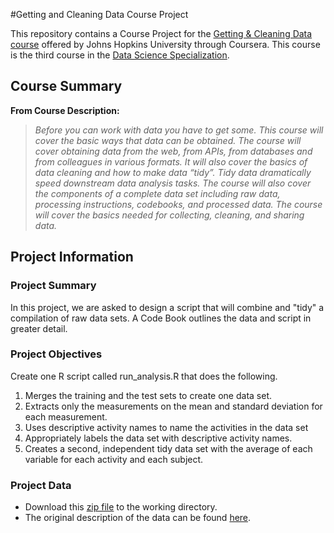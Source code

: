 #Getting and Cleaning Data Course Project

This repository contains a Course Project for the [Getting & Cleaning Data course](https://www.coursera.org/course/getdata) offered by Johns Hopkins University through Coursera. This course is the third course in the [Data Science Specialization](https://www.coursera.org/specialization/jhudatascience/1?utm_medium=courseDescripTop).

## Course Summary
**From Course Description:** 
>*Before you can work with data you have to get some. This course will cover the basic ways that data can be obtained. The course will cover obtaining data from the web, from APIs, from databases and from colleagues in various formats. It will also cover the basics of data cleaning and how to make data “tidy”. Tidy data dramatically speed downstream data analysis tasks. The course will also cover the components of a complete data set including raw data, processing instructions, codebooks, and processed data. The course will cover the basics needed for collecting, cleaning, and sharing data.*

## Project Information

### Project Summary
In this project, we are asked to design a script that will combine and "tidy" a compilation of raw data sets. A Code Book outlines the data and script in greater detail.

### Project Objectives
Create one R script called run_analysis.R that does the following. 

1. Merges the training and the test sets to create one data set.
2. Extracts only the measurements on the mean and standard deviation for each measurement. 
3. Uses descriptive activity names to name the activities in the data set
4. Appropriately labels the data set with descriptive activity names. 
5. Creates a second, independent tidy data set with the average of each variable for each activity and each subject. 

### Project Data
* Download this [zip file](http://archive.ics.uci.edu/ml/machine-learning-databases/00240/UCI%20HAR%20Dataset.zip) to the working directory. 
* The original description of the data can be found [here](http://archive.ics.uci.edu/ml/datasets/Human+Activity+Recognition+Using+Smartphones).
